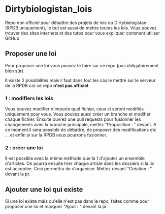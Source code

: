# Dirtybiologistan_lois
Repo non officiel pour débattre des projets de lois du Dirtybiologistan (RPDB uniquement), le but est aussi de mettre toutes les lois. Vous pouvez trouver des sites internets et des tutos pour vous expliquer comment utiliser GitHub

## Proposer une loi
Pour proposer une loi vous pouvez le faire sur ce repo (pas obligatoirement bien sûr).

Il existe 2 possibilités mais il faut dans tout les cas le mettre sur le serveur de la RPDB car ce repo **n'est pas officiel**.

### 1 : modifiers les lois
Vous pouvez modifier n'importe quel fichier, ceux ci seront modifiés uniquement pour vous. Vous pouvez aussi créer un branche et modifier chaque fichier. Ensuite ouvrez une pull requests pour fusionner les changements avec la branche principale, mettez "Proposition : " devant. A ce moment il sera possible de débattre, de proposer des modifications etc ... et enfin si sur la RPDB nous pourrons fusionner.

### 2 : créer une loi
Il est possible avec la même méthode que la 1 d'ajouter un ensemble d'articles. On pourra ensuite trier chaque article dans les dossiers si la loi est acceptée. Ceci permettra de s'organiser. Mettez devant "Création : " devant la pr.

## Ajouter une loi qui existe
Si une loi existe mais qu'elle n'est pas dans le repo, faites comme pour proposer une loi et marquez "Ajout : " devant la pr.


